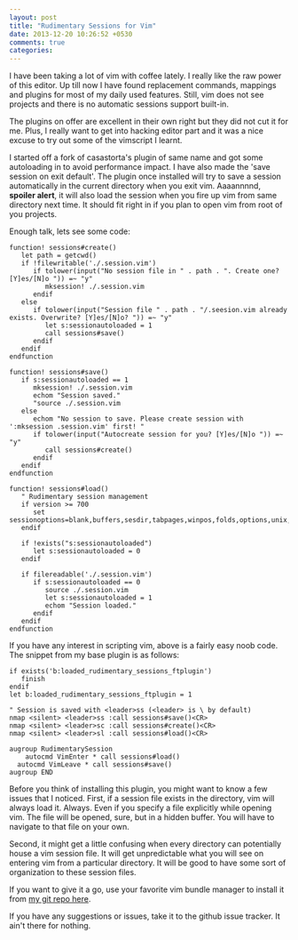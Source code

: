 ```yaml
---
layout: post
title: "Rudimentary Sessions for Vim"
date: 2013-12-20 10:26:52 +0530
comments: true
categories: 
---
```

I have been taking a lot of vim with coffee lately. I really like the raw power of this editor. Up till now I have found replacement commands, mappings and plugins for most of my daily used features. Still, vim does not see projects and there is no automatic sessions support built-in.

The plugins on offer are excellent in their own right but they did not cut it for me. Plus, I really want to get into hacking editor part and it was a nice excuse to try out some of the vimscript I learnt.

I started off a fork of casastorta's plugin of same name and got some autoloading in to avoid performance impact. I have also made the 'save session on exit default'. The plugin once installed will try to save a session automatically in the current directory when you exit vim. Aaaannnnd, **spoiler alert**, it will also load the session when you fire up vim from same directory next time. It should fit right in if you plan to open vim from root of you projects.

Enough talk, lets see some code:

```vim
function! sessions#create()
   let path = getcwd()
   if !filewritable('./.session.vim')
      if tolower(input("No session file in " . path . ". Create one? [Y]es/[N]o ")) =~ "y"
         mksession! ./.session.vim
      endif
   else
      if tolower(input("Session file " . path . "/.seesion.vim already exists. Overwrite? [Y]es/[N]o? ")) =~ "y"
         let s:sessionautoloaded = 1
         call sessions#save()
      endif
   endif
endfunction

function! sessions#save()
   if s:sessionautoloaded == 1
      mksession! ./.session.vim
      echom "Session saved."
      "source ./.session.vim
   else
      echom "No session to save. Please create session with ':mksession .session.vim' first! "
      if tolower(input("Autocreate session for you? [Y]es/[N]o ")) =~ "y"
         call sessions#create()
      endif
   endif
endfunction

function! sessions#load()
   " Rudimentary session management
   if version >= 700
      set sessionoptions=blank,buffers,sesdir,tabpages,winpos,folds,options,unix,slash
   endif

   if !exists("s:sessionautoloaded")
      let s:sessionautoloaded = 0
   endif

   if filereadable('./.session.vim')
      if s:sessionautoloaded == 0
         source ./.session.vim
         let s:sessionautoloaded = 1
         echom "Session loaded."
      endif
   endif
endfunction
```
If you have any interest in scripting vim, above is a fairly easy noob code. The snippet from my base plugin is as follows:
```vim
if exists('b:loaded_rudimentary_sessions_ftplugin')
   finish
endif
let b:loaded_rudimentary_sessions_ftplugin = 1

" Session is saved with <leader>ss (<leader> is \ by default)
nmap <silent> <leader>ss :call sessions#save()<CR>
nmap <silent> <leader>sc :call sessions#create()<CR>
nmap <silent> <leader>sl :call sessions#load()<CR>

augroup RudimentarySession
	autocmd VimEnter * call sessions#load()
  autocmd VimLeave * call sessions#save()
augroup END
```
Before you think of installing this plugin, you might want to know a few issues that I noticed. First, if a session file exists in the directory, vim will always load it. Always. Even if you specify a file explicitly while opening vim. The file will be opened, sure, but in a hidden buffer. You will have to navigate to that file on your own.

Second, it might get a little confusing when every directory can potentially house a vim session file. It will get unpredictable what you will see on entering vim from a particular directory. It will be good to have some sort of organization to these session files.

If you want to give it a go, use your favorite vim bundle manager to install it from [my git repo here](https://github.com/akagr/vim-rudimentary-sessions).

If you have any suggestions or issues, take it to the github issue tracker. It ain't there for nothing.
